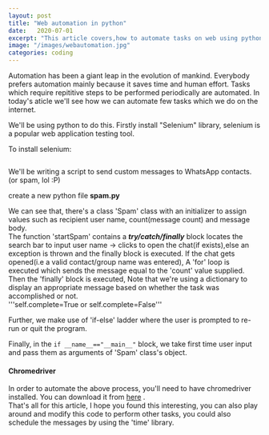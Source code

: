 ```yaml
---
layout: post
title: "Web automation in python"
date:   2020-07-01
excerpt: "This article covers,how to automate tasks on web using python and selenium"
image: "/images/webautomation.jpg"
categories: coding
---
```



Automation has been a giant leap in the evolution of mankind.
Everybody prefers automation mainly because it saves time and human effort.
Tasks which require repititive steps to be performed periodically are automated.
In today's aticle we'll see how we can automate few tasks which we do on the internet.

We'll be using python to do this.
Firstly install "Selenium" library, selenium is a popular web application testing tool.

To install selenium:<br>
``` pip install -u selenium
```

We'll be writing a script to send custom messages to WhatsApp contacts. (or spam, lol :P)

create a new python file <b>spam.py</b>


<script src="http://gist-it.appspot.com/https://github.com/prajwalkulkarni/whatspam/blob/master/spam.py"></script>

We can see that, there's a class 'Spam' class with an initializer to assign values such as recipient user name, count(message count) and message body.<br>
The function 'startSpam' contains a <i><b>try/catch/finally</b></i> block locates the search bar to input user name -> clicks to open the chat(if exists),else an exception is thrown and the finally block is executed.
If the chat gets opened(i.e a valid contact/group name was entered),
A 'for' loop is executed which sends the message equal to the 'count' value supplied.
Then the 'finally' block is executed, Note that we're using a dictionary to display an appropriate message based on whether the task was accomplished or not.<br>
'''self.complete=True or self.complete=False'''<br>

Further, we make use of 'if-else' ladder where the user is prompted to re-run or quit the program.

Finally, in the ```if __name__=="__main__"``` block, we take first time user input and pass them as arguments of 'Spam' class's object.

<h4>Chromedriver</h4>
In order to automate the above process, you'll need to have chromedriver installed.
You can download it from <a href="https://chromedriver.chromium.org/downloads" target="_blank">here</a> .<br>
That's all for this article, I hope you found this interesting, you can also play around and modify this code to perform other tasks, you could also schedule the messages by using the 'time' library.
